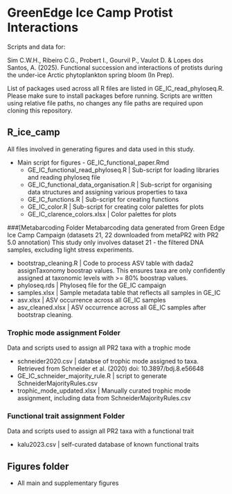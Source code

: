 # GreenEdge Ice Camp Protist Interactions

Scripts and data for:  
  
Sim C.W.H., Ribeiro C.G., Probert I., Gourvil P., Vaulot D. & Lopes dos Santos, A. (2025). Functional succession and interactions of protists during the under-ice Arctic phytoplankton spring bloom (In Prep).
  
List of packages used across all R files are listed in GE_IC_read_phyloseq.R. Please make sure to install packages before running. Scripts are written using relative file paths, no changes any file paths are required upon cloning this repository.

## R_ice_camp
All files involved in generating figures and data used in this study.

* Main script for figures - GE_IC_functional_paper.Rmd
     * GE_IC_functional_read_phyloseq.R | Sub-script for loading libraries and reading phyloseq file
     * GE_IC_functional_data_organisation.R | Sub-script for organising data structures and assigning various properties to taxa
     * GE_IC_functions.R | Sub-script for creating functions 
     * GE_IC_color.R | Sub-script for creating color palettes for plots
     * GE_IC_clarence_colors.xlsx | Color palettes for plots
     
###[Metabarcoding Folder
Metabarcoding data generated from Green Edge Ice Camp Campaign (datasets 21, 22 downloaded from metaPR2 with PR2 5.0 annotation)
This study only involves dataset 21 - the filtered DNA samples, excluding light stress experiments.
* bootstrap_cleaning.R | Code to process ASV table with dada2 assignTaxonomy boostrap values. This ensures taxa are only confidently assigned at taxonomic levels with >= 80% boostrap values. 
* phyloseq.rds | Phyloseq file for the GE_IC campaign
* samples.xlsx | Sample metadata table that reflects all samples in GE_IC
* asv.xlsx | ASV occurrence across all GE_IC samples
* asv_cleaned.xlsx | ASV occurrence across all GE_IC samples after bootstrap cleaning.
 
### Trophic mode assignment Folder
Data and scripts used to assign all PR2 taxa with a trophic mode
* schneider2020.csv | databse of trophic mode assigned to taxa. Retrieved from Schneider et al. (2020) doi: 10.3897/bdj.8.e56648
* GE_IC_schneider_majority_rule.R | script to generate SchneiderMajorityRules.csv
* trophic_mode_updated.xlsx | Manually curated trophic mode assignment, including data from SchneiderMajorityRules.csv

### Functional trait assignment Folder
Data and scripts used to assign all PR2 taxa with a functional trait
* kalu2023.csv | self-curated database of known functional traits

## Figures folder
* All main and supplementary figures


